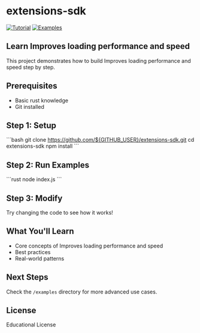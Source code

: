 # extensions-sdk

[![Tutorial](https://img.shields.io/badge/style-tutorial-orange.svg)]()
[![Examples](https://img.shields.io/badge/examples-included-blue.svg)]()

## Learn Improves loading performance and speed

This project demonstrates how to build Improves loading performance and speed step by step.

## Prerequisites

- Basic rust knowledge
- Git installed

## Step 1: Setup

\`\`\`bash
git clone https://github.com/${GITHUB_USER}/extensions-sdk.git
cd extensions-sdk
npm install
\`\`\`

## Step 2: Run Examples

\`\`\`rust
node index.js
\`\`\`

## Step 3: Modify

Try changing the code to see how it works!

## What You'll Learn

- Core concepts of Improves loading performance and speed
- Best practices
- Real-world patterns

## Next Steps

Check the `/examples` directory for more advanced use cases.

## License

Educational License
